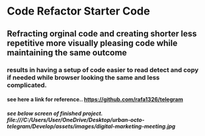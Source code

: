 # Code Refactor Starter Code

## Refracting orginal code and creating shorter less repetitive more visually pleasing code while maintaining the same outcome

### results in having a setup of code easier to read detect and copy if needed while browser looking the same and less complicated.

#### see here a link for reference.. https://github.com/rafa1326/telegram

##### see below screen of finished project. file:///C:/Users/User/OneDrive/Desktop/urban-octo-telegram/Develop/assets/images/digital-marketing-meeting.jpg

